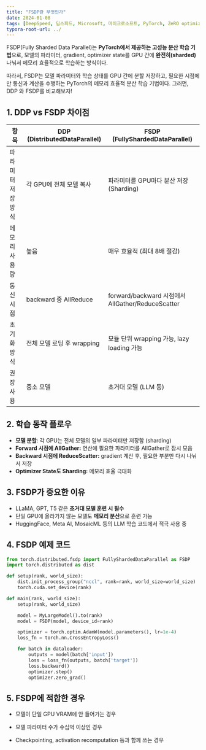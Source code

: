 ```yaml
---
title: "FSDP란 무엇인가"
date: 2024-01-08
tags: [DeepSpeed, 딥스피드, Microsoft, 마이크로소프트, PyTorch, ZeRO optimizer, Mixed Precision, Model Parallelism, Pipeline Parallelism, DeepSpeed-Inference, DDP, Distributed Data Parallel]
typora-root-url: ../
---
```




FSDP(Fully Sharded Data Parallel)는 **PyTorch에서 제공하는 고성능 분산 학습 기법**으로, 모델의 파라미터, gradient, optimizer state를 GPU 간에 **완전히(sharded)** 나눠서 메모리 효율적으로 학습하는 방식이다. 

따라서, FSDP는 모델 파라미터와 학습 상태를 GPU 간에 분할 저장하고, 필요한 시점에만 통신과 계산을 수행하는 PyTorch의 메모리 효율적 분산 학습 기법이다. 그러면, DDP 와 FSDP를 비교해보자!



## 1. DDP vs FSDP 차이점

| 항목               | DDP (DistributedDataParallel) | FSDP (FullyShardedDataParallel)                   |
| ------------------ | ----------------------------- | ------------------------------------------------- |
| 파라미터 저장 방식 | 각 GPU에 전체 모델 복사       | 파라미터를 GPU마다 분산 저장 (Sharding)           |
| 메모리 사용량      | 높음                          | 매우 효율적 (최대 8배 절감)                       |
| 통신 시점          | backward 중 AllReduce         | forward/backward 시점에서 AllGather/ReduceScatter |
| 초기화 방식        | 전체 모델 로딩 후 wrapping    | 모듈 단위 wrapping 가능, lazy loading 가능        |
| 권장 사용          | 중소 모델                     | 초거대 모델 (LLM 등)                              |



## 2. 학습 동작 플로우

* **모델 분할**: 각 GPU는 전체 모델의 일부 파라미터만 저장함 (sharding)
* **Forward 시점에 AllGather:** 연산에 필요한 파라미터를 AllGather로 잠시 모음
* **Backward 시점에 ReduceScatter:** gradient 계산 후, 필요한 부분만 다시 나눠서 저장
* **Optimizer State도 Sharding:** 메모리 효율 극대화



## 3. FSDP가 중요한 이유

* LLaMA, GPT, T5 같은 **초거대 모델 훈련 시 필수**
* 단일 GPU에 올라가지 않는 모델도 **메모리 분산**으로 훈련 가능
* HuggingFace, Meta AI, MosaicML 등의 LLM 학습 코드에서 적극 사용 중



## 4. FSDP 예제 코드

```python
from torch.distributed.fsdp import FullyShardedDataParallel as FSDP
import torch.distributed as dist

def setup(rank, world_size):
    dist.init_process_group("nccl", rank=rank, world_size=world_size)
    torch.cuda.set_device(rank)

def main(rank, world_size):
    setup(rank, world_size)

    model = MyLargeModel().to(rank)
    model = FSDP(model, device_id=rank)

    optimizer = torch.optim.AdamW(model.parameters(), lr=1e-4)
    loss_fn = torch.nn.CrossEntropyLoss()

    for batch in dataloader:
        outputs = model(batch['input'])
        loss = loss_fn(outputs, batch['target'])
        loss.backward()
        optimizer.step()
        optimizer.zero_grad()

```



## 5. FSDP에 적합한 경우

* 모델이 단일 GPU VRAM에 안 들어가는 경우

* 모델 파라미터 수가 수십억 이상인 경우

* Checkpointing, activation recomputation 등과 함께 쓰는 경우

  
